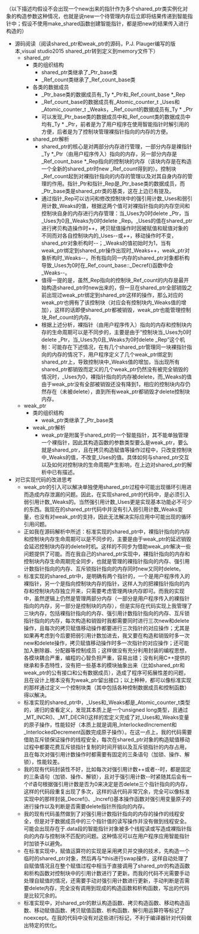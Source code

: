 （以下描述均假设不会出现一个new出来的指针作为多个shared_ptr类实例化对象的构造参数这种情况，也就是说new一个待管理内存后立即将结果传递到智能指针中；假设不使用make_shared函数创建智能指针，都是把new的结果传入进行构造的）
* 源码阅读（阅读shared_ptr和weak_ptr的源码，P.J. Plauger编写的版本,visual studio2015 shared_ptr转到定义到memory文件下）
	* shared_ptr
		* 类的组织结构
			* shared_ptr类继承了_Ptr_base类
			* _Ref_count类继承了_Ref_count_base类
		* 各类的数据成员
			* _Ptr_base类的数据成员有_Ty *_Ptr和_Ref_count_base *_Rep
			* _Ref_count_base的数据成员有_Atomic_counter_t _Uses和_Atomic_counter_t _Weaks，_Ref_count的数据成员有_Ty * _Ptr
			* 可以发现_Ptr_base类的数据成员中和_Ref_count类的数据成员中均有_Ty * _Ptr，前者是为了用户程序在使用智能指针时解引用的方便，后者是为了控制块管理裸指针指向的内存的方便。
		* shared_ptr解析
			* shared_ptr的核心是对两部分内存进行管理，一部分内存是裸指针_Ty *_Ptr（由用户程序传入）指向的内存，另一部分内存是_Ref_count_base *_Rep指向的控制块的内存（该块内存是在构造一个全新的shared_ptr时new _Ref_count得到的）。控制块_Ref_count起到对裸指针指向的内存的管理以及对其自身内存的管理的作用。指针_Ptr和指针_Rep是_Ptr_base类的数据成员，而_Ptr_base类是shared_ptr类的基类，这在上边已有提及。
			* 通过指针_Rep可以访问和修改控制块中的强引用计数_Uses和弱引用计数_Weaks的值，根据这两个值可对裸指针指向的内存空间和控制块自身的内存进行内存管理：当_Uses为0时delete _Ptr，当_Uses为0且_Weaks为0时delete _Rep。_Uses的值在shared_ptr进行拷贝构造操作时++，拷贝赋值操作时因被赋值和赋值对象的不同而对各自控制块内的_Uses--或++，移动操作时不变，shared_ptr对象析构时--；_Weaks的值初始时为1，当有weak_ptr绑定到shared_ptr操作出现时_Weaks++，weak_ptr对象析构时_Weaks--，所有指向同一内存的shared_ptr对象都析构导致_Uses为0时在_Ref_count_base::_Decref()函数中会_Weaks--。
			* 值得一提的是，虽然_Rep指向的控制块_Ref_count的内存是最开始构造shared_ptr时new出来的，但一旦在shared_ptr全部销毁之前出现过weak_ptr绑定到shared_ptr这样的操作，那么对应的weak_ptr也拥有了该控制块（对应会有控制块内_Weaks值的增加），这样的话即便shared_ptr都被销毁，weak_ptr也能管理控制块_Ref_count的内存。
			* 根据上述分析，裸指针（由用户程序传入）指向的内存和控制块内存的生命周期可以是不同步的，主要是由于“控制块当_Uses为0时delete _Ptr，当_Uses为0且_Weaks为0时delete _Rep”这个机制：可能存在下述情况，在有几个shared_ptr管理同一块裸指针指向的内存的情况下，用户程序定义了几个weak_ptr绑定到shared_ptr上，导致控制块中_Weaks值的增加，当出现所有shared_ptr都销毁而定义的几个weak_ptr仍然没有被完全销毁的情况时，_Uses为0，裸指针指向的内存被delete，而_Weaks的值由于weak_ptr没有全部被销毁还没有降到1，相应的控制块内存仍然存在（未被delete），直到所有weak_ptr都销毁才delete控制块内存。
	* weak_ptr
		* 类的组织结构
			* weak_ptr类继承了_Ptr_base类
		* weak_ptr解析
			* weak_ptr是附属于shared_ptr的一个智能指针，其不能单独管理一个裸指针，因此其构造函数的参数类型要么是weak_ptr，要么就是shared_ptr，且在拷贝构造赋值等操作过程中，只改变控制块中_Weaks的值，不改变_Uses的值。具体如何与shared_ptr交互以及如何对控制块的生命周期产生影响，在上边对shared_ptr的解析中已有描述。
* 对已实现代码的改进思考
	* weak_ptr的引入可以解决单独使用shared_ptr过程中可能出现循环引用进而造成内存泄漏的问题。因此，在实现shared_ptr的代码中，是必须引入弱引用计数_Weaks的。当然强引用计数_Uses更是实现基本功能必不可少的东西。我现在的shared_ptr代码中并没有引入弱引用计数_Weaks变量，也没有对weak_ptr的支持，因此无法解决实际应用中可能出现的循环引用问题。
	* 正如我在源码解析中所述：标准实现的shared_ptr中，裸指针指向的内存和控制块内存生命周期可以是不同步的，主要是由于weak_ptr的延迟销毁会延迟控制块内存的delete时机。这样的不同步为借助weak_ptr解决一些问题提供了可能。而在我自己的shared_ptr实现中，裸指针指向的内存和控制块内存生命周期完全同步，也就是管理的裸指针指向的内存、强引用计数指针指向的内存、互斥锁指针指向的内存同时new又同时delete。
	* 标准实现的shared_ptr中，是明确有两个指针的，一个是用户程序传入的裸指针，另一个是指向控制块内存的指针，这样人为的把裸指针指向的内存和控制块内存独立开来，只需要考虑管理两块内存即可。而我的实现中，虽然逻辑上仍然是管理两部分内存（一部分是用户程序传入的裸指针指向的内存，另一部分是控制块的内存），但是实际在代码实现上我管理了三块内存，包括裸指针指向的内存、强引用计数指针指向的内存、互斥锁指针指向的内存，每次构造和销毁时我都需要同时进行三次new和delete操作，且每次的拷贝赋值移动操作都要进行三次指针的对应操作；尤其是如果再考虑到今后要把弱引用计数加进去，我又要在构造和销毁时多一次new和delete操作，拷贝赋值移动操作时多一次指针的对应操作；还可能加入删除器、分配器等控制成员；这样做没有充分利用封装的编程思想，各模块耦合严重，编程的心智负担严重，容易出错；没有利用C++提供的继承和多态特性，没有把一些基本的模块抽象出来（比如shared_ptr和weak_ptr的公有接口和公有数据成员），造成了程序可拓展性差的问题，且在设计上根本没有为weak_ptr留出接口；以上种种，都可以像标准实现的那样通过定义一个控制块类（其中包括各种控制数据成员和控制函数）得以解决。 
	* 标准实现的shared_ptr中，_Uses和_Weaks都是_Atomic_counter_t类型的，递归的查看定义，发现其本质上是一个unsigned long类型，且通过_MT_INCR()、_MT_DECR()这样的宏定义完成了对_Uses和_Weaks变量的原子操作，性能较好（本质上就是调用_InterlockedIncrement和_InterlockedDecrement函数完成原子操作）。在这一点上，我的代码需要借助互斥锁保证操作的线程安全，每次在shared_ptr对象的构造赋值移动过程中都要花费互斥锁指针复制的时间开销以及互斥锁指针的内存占用，且在每次对强引用计数操作时都需要有固定的三条语句（加锁、操作、解锁），性能较差。
	* 我的现有代码封装性不好，比如每次对强引用计数++或者--时，都是固定的三条语句（加锁、操作、解锁），且对于强引用计数--时紧随其后会有一个if语句根据强引用计数是否为0来决定是否delete三个指针指向的内存，这样的代码段重复出现了多次，这样的话代码非常冗余，完全可以像标准实现中的那样封装_Decref()、_Incref()基本操作函数对强引用变量原子的进行操作以及判断是否需要delete指针所指向的内存。
	* 我的现有代码虽然做到了对强引用计数指针指向的内存的操作的线程安全，但是对于数据成员中的三个指针值的读写操作并没有做到线程安全。可能会出现存在于.data段的智能指针对象被多个线程读或写造成裸指针指向的内存与控制块不匹配的问题。这种情况可以在用户程序应用智能指针时加锁予以避免。
	* 在标准实现中，赋值运算符的实现是采用拷贝并交换的技术，先构造一个临时的shared_ptr对象，然后再与*this进行swap操作，这样自动处理了自赋值情况且在整个赋值过程中相当于直接调用了shared_ptr的构造函数和析构函数对控制块中的引用计数进行了更新。而我的代码不光需要手动处理自赋值的情况，还需要手动对强引用计数进行更新，手动判断是否需要delete内存，完全没有调用到现成的构造函数和析构函数，写出的代码是比较冗余的。
	* 标准实现中，对shared_ptr的默认构造函数、拷贝构造函数、移动构造函数、移动赋值函数、拷贝赋值函数、析构函数、解引用运算符等标记了noexcept。在我的代码中没有对这些进行标记，不利于编译器针对代码做出特定的优化。